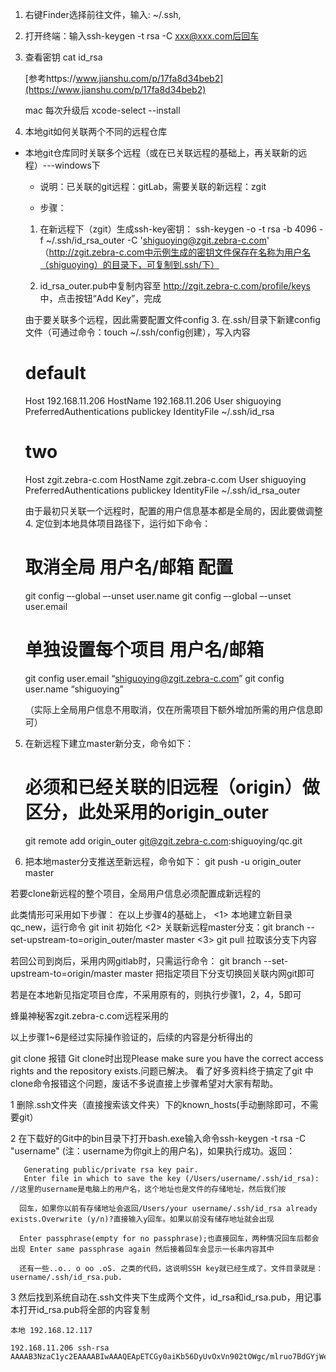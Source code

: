 1. 右键Finder选择前往文件，输入: ~/.ssh,
2. 打开终端：输入ssh-keygen -t rsa -C xxx@xxx.com后回车
3. 查看密钥 cat id_rsa 

    [参考https://www.jianshu.com/p/17fa8d34beb2](https://www.jianshu.com/p/17fa8d34beb2)

    mac 每次升级后 xcode-select --install

4. 本地git如何关联两个不同的远程仓库

 - 本地git仓库同时关联多个远程（或在已关联远程的基础上，再关联新的远程）---windows下

	- 说明：已关联的git远程：gitLab，需要关联的新远程：zgit
	
   - 步骤：
   1. 在新远程下（zgit）生成ssh-key密钥：
   ssh-keygen -o -t rsa -b 4096 -f ~/.ssh/id_rsa_outer -C 'shiguoying@zgit.zebra-c.com'
   （http://zgit.zebra-c.com中示例生成的密钥文件保存在名称为用户名（shiguoying）的目录下，可复制到.ssh/下）
   
   2. id_rsa_outer.pub中复制内容至 http://zgit.zebra-c.com/profile/keys 中，点击按钮“Add Key”，完成
   
   
   由于要关联多个远程，因此需要配置文件config
   3. 在.ssh/目录下新建config文件（可通过命令：touch ~/.ssh/config创建），写入内容
    # default                                                                       
	Host 192.168.11.206
	HostName 192.168.11.206
	User shiguoying
	PreferredAuthentications publickey
	IdentityFile ~/.ssh/id_rsa

	# two                                                                           
	Host zgit.zebra-c.com
	HostName zgit.zebra-c.com
	User shiguoying
	PreferredAuthentications publickey
	IdentityFile ~/.ssh/id_rsa_outer
	
	
   由于最初只关联一个远程时，配置的用户信息基本都是全局的，因此要做调整
   4. 定位到本地具体项目路径下，运行如下命令：
    # 取消全局 用户名/邮箱 配置
	git config –-global –-unset user.name
	git config –-global –-unset user.email
	
	# 单独设置每个项目  用户名/邮箱
	git config user.email “shiguoying@zgit.zebra-c.com”
	git config user.name “shiguoying”
	
	（实际上全局用户信息不用取消，仅在所需项目下额外增加所需的用户信息即可）
	
	
  5. 在新远程下建立master新分支，命令如下：
     # 必须和已经关联的旧远程（origin）做区分，此处采用的origin_outer
     git remote add origin_outer git@zgit.zebra-c.com:shiguoying/qc.git
 
  6. 把本地master分支推送至新远程，命令如下：
    git push -u origin_outer master
	


  若要clone新远程的整个项目，全局用户信息必须配置成新远程的
  
  此类情形可采用如下步骤：
   在以上步骤4的基础上，
   <1> 本地建立新目录qc_new，运行命令 git init 初始化
   <2> 关联新远程master分支：git branch --set-upstream-to=origin_outer/master master
   <3> git pull 拉取该分支下内容
   
   
   若回公司到岗后，采用内网gitlab时，只需运行命令：
    git branch --set-upstream-to=origin/master master
   把指定项目下分支切换回关联内网git即可
   
   
   
  若是在本地新见指定项目仓库，不采用原有的，则执行步骤1，2，4，5即可
  
  
  蜂巢神秘客zgit.zebra-c.com远程采用的
  
  
  以上步骤1~6是经过实际操作验证的，后续的内容是分析得出的


  git clone 报错 Git clone时出现Please make sure you have the correct access rights and the repository exists.问题已解决。
    看了好多资料终于搞定了git 中clone命令报错这个问题，废话不多说直接上步骤希望对大家有帮助。

   1   删除.ssh文件夹（直接搜索该文件夹）下的known_hosts(手动删除即可，不需要git）

   2   在下载好的Git中的bin目录下打开bash.exe输入命令ssh-keygen -t rsa -C "username" (注：username为你git上的用户名)，如果执行成功。返回：

       Generating public/private rsa key pair.
       Enter file in which to save the key (/Users/username/.ssh/id_rsa): //这里的username是电脑上的用户名，这个地址也是文件的存储地址，然后我们按

      回车，如果你以前有存储地址会返回/Users/your username/.ssh/id_rsa already exists.Overwrite (y/n)?直接输入y回车。如果以前没有储存地址就会出现

      Enter passphrase(empty for no passphrase);也直接回车，两种情况回车后都会出现 Enter same passphrase again 然后接着回车会显示一长串内容其中

      还有一些..o.. o oo .oS. 之类的代码，这说明SSH key就已经生成了。文件目录就是：username/.ssh/id_rsa.pub.

 

 3  然后找到系统自动在.ssh文件夹下生成两个文件，id_rsa和id_rsa.pub，用记事本打开id_rsa.pub将全部的内容复制

    本地 192.168.12.117

    192.168.11.206 ssh-rsa AAAAB3NzaC1yc2EAAAABIwAAAQEApETCGy0aiKb56DyUvOxVn902tOWgc/mlruo7BdGYjWe+hgw4ACalYDw02P3Wt8rfBaSoJgTwvOIqVoOr3JdNHN5VQKMAJ3bghf4uW49eBEZvdSiE8g5w607IvMtaWzlVqnz1GKndORnBE5QrgEgxwknaVswQafFWCEIjET6UWtV2n35FxWE6EN8d2Dzm9qXHy6IYZI5MrrZyX7H5nY+Gh98dMYsiBJ/eqznBU6HENGie8U/EYbVUcfm6b2xf/yhZV+Vo5TPBz/exlkhwt+kMGUt0JScuXYPcDJbqU1+bIYHHmQYxyF1zBQ8O218YCMJ5F4/0Fc03BT+1F0gDqL3+Mw==